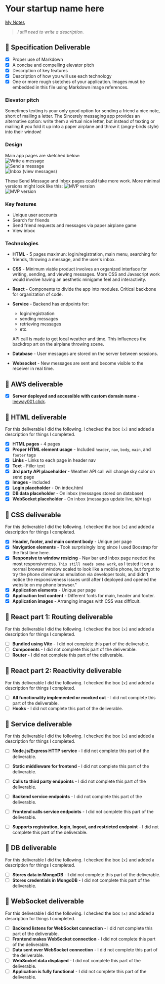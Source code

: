 # Your startup name here

[My Notes](notes.md)

> *I still need to write a description.*

## 🚀 Specification Deliverable

- [x] Proper use of Markdown
- [x] A concise and compelling elevator pitch
- [x] Description of key features
- [x] Description of how you will use each technology
- [x] One or more rough sketches of your application. Images must be embedded in this file using Markdown image references.

### Elevator pitch
Sometimes texting is your only good option for sending a friend a nice note, short of mailing a letter. The Sincerely messaging app provides an alternative option: write them a virtual nice letter, but instead of texting or mailing it you fold it up into a paper airplane and throw it (angry-birds style) into their window!

### Design  
Main app pages are sketched below:  
![Write a message](design-images/write.png)  
![Send a message](design-images/send.png)  
![Inbox (view messages)](design-images/inbox.png)  

These Send Message and Inbox pages could take more work. More minimal versions might look like this:
![MVP version](design-images/send-mvp.png)  
![MVP version](design-images/inbox-mvp.png)

### Key features
- Unique user accounts
- Search for friends
- Send friend requests and messages via paper airplane game
- View inbox

### Technologies
- **HTML** - 5 pages maximun: login/registration, main menu, searching for friends, throwing a message, and the user's inbox.
- **CSS** - Minimum viable product involves an organized interface for writing, sending, and viewing messages. More CSS and Javascript work would involve having an aesthetic minigame feel and interactivity.
- **React** - Components to divide the app into modules. Critical backbone for organization of code.
- **Service** - Backend has endpoints for:
    - login/registration
    - sending messages
    - retrieving messages
    - etc.

    API call is made to get local weather and time. This influences the backdrop art on the airplane throwing scene.
- **Database** - User messages are stored on the server between sessions.
- **Websocket** - New messages are sent and become visible to the receiver in real time.

## 🚀 AWS deliverable

- [x] **Server deployed and accessible with custom domain name** - [leeway001.click](https://leeway001.click).

## 🚀 HTML deliverable

For this deliverable I did the following. I checked the box `[x]` and added a description for things I completed.

- [x] **HTML pages** - 4 pages
- [x] **Proper HTML element usage** - Included `header`, `nav`, `body`, `main`, and `footer` tags
- [x] **Links** - Links to each page in header nav
- [x] **Text** - Filler text
- [x] **3rd party API placeholder** - Weather API call will change sky color on send page
- [x] **Images** - Included
- [x] **Login placeholder** - On index.html
- [x] **DB data placeholder** - On inbox (messages stored on database)
- [x] **WebSocket placeholder** - On inbox (messages update live, `NEW` tag)

## 🚀 CSS deliverable

For this deliverable I did the following. I checked the box `[x]` and added a description for things I completed.

- [X] **Header, footer, and main content body** - Unique per page
- [x] **Navigation elements** - Took surprisingly long since I used Boostrap for the first time here.
- [x] **Responsive to window resizing** - Nav bar and Inbox page needed the most responsiveness. `This still needs some work`, as I tested it on a normal browser window scaled to look like a mobile phone, but forgot to try the phone dimensinos emulation via developer tools, and didn't notice the responsiveness issues until after I deployed and opened the website on my phone browser."
- [X] **Application elements** - Unique per page
- [x] **Application text content** - Different fonts for main, header and footer.
- [x] **Application images** - Arranging images with CSS was difficult.

## 🚀 React part 1: Routing deliverable

For this deliverable I did the following. I checked the box `[x]` and added a description for things I completed.

- [ ] **Bundled using Vite** - I did not complete this part of the deliverable.
- [ ] **Components** - I did not complete this part of the deliverable.
- [ ] **Router** - I did not complete this part of the deliverable.

## 🚀 React part 2: Reactivity deliverable

For this deliverable I did the following. I checked the box `[x]` and added a description for things I completed.

- [ ] **All functionality implemented or mocked out** - I did not complete this part of the deliverable.
- [ ] **Hooks** - I did not complete this part of the deliverable.

## 🚀 Service deliverable

For this deliverable I did the following. I checked the box `[x]` and added a description for things I completed.

- [ ] **Node.js/Express HTTP service** - I did not complete this part of the deliverable.
- [ ] **Static middleware for frontend** - I did not complete this part of the deliverable.
- [ ] **Calls to third party endpoints** - I did not complete this part of the deliverable.
- [ ] **Backend service endpoints** - I did not complete this part of the deliverable.
- [ ] **Frontend calls service endpoints** - I did not complete this part of the deliverable.
- [ ] **Supports registration, login, logout, and restricted endpoint** - I did not complete this part of the deliverable.


## 🚀 DB deliverable

For this deliverable I did the following. I checked the box `[x]` and added a description for things I completed.

- [ ] **Stores data in MongoDB** - I did not complete this part of the deliverable.
- [ ] **Stores credentials in MongoDB** - I did not complete this part of the deliverable.

## 🚀 WebSocket deliverable

For this deliverable I did the following. I checked the box `[x]` and added a description for things I completed.

- [ ] **Backend listens for WebSocket connection** - I did not complete this part of the deliverable.
- [ ] **Frontend makes WebSocket connection** - I did not complete this part of the deliverable.
- [ ] **Data sent over WebSocket connection** - I did not complete this part of the deliverable.
- [ ] **WebSocket data displayed** - I did not complete this part of the deliverable.
- [ ] **Application is fully functional** - I did not complete this part of the deliverable.
